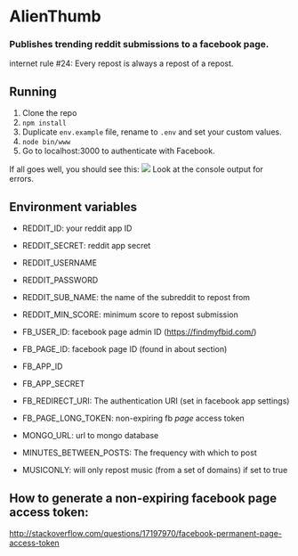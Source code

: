 # AlienThumb
### Publishes trending reddit submissions to a facebook page.

internet rule #24: Every repost is always a repost of a repost.

## Running

1. Clone the repo
2. `npm install`
2. Duplicate `env.example` file, rename to `.env` and set your custom values.
3. `node bin/www`
4. Go to localhost:3000 to authenticate with Facebook.

If all goes well, you should see this:
![](http://i.imgur.com/U0MdgNu.png)
Look at the console output for errors.

## Environment variables

- REDDIT_ID: your reddit app ID
- REDDIT_SECRET: reddit app secret
- REDDIT_USERNAME
- REDDIT_PASSWORD 
- REDDIT_SUB_NAME: the name of the subreddit to repost from
- REDDIT_MIN_SCORE: minimum score to repost submission

- FB_USER_ID: facebook page admin ID (https://findmyfbid.com/)
- FB_PAGE_ID: facebook page ID (found in about section)
- FB_APP_ID
- FB_APP_SECRET
- FB_REDIRECT_URI: The authentication URI (set in facebook app settings)
- FB_PAGE_LONG_TOKEN: non-expiring fb *page* access token

- MONGO_URL: url to mongo database
- MINUTES_BETWEEN_POSTS: The frequency with which to post
- MUSICONLY: will only repost music (from a set of domains) if set to true

## How to generate a non-expiring facebook page access token:

http://stackoverflow.com/questions/17197970/facebook-permanent-page-access-token
